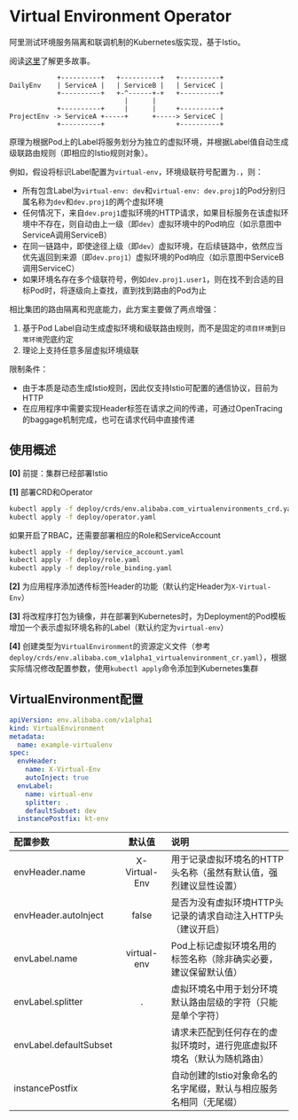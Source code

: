 # Virtual Environment Operator

阿里测试环境服务隔离和联调机制的Kubernetes版实现，基于Istio。

阅读[这里](https://yq.aliyun.com/articles/700766)了解更多故事。

```
            +----------+   +----------+   +----------+
DailyEnv    | ServiceA |   | ServiceB |   | ServiceC |
            +----------+   +-^------+-+   +----------+
                             |      |
            +----------+     |      |     +----------+
ProjectEnv -> ServiceA +-----+      +-----> ServiceC |
            +----------+                  +----------+
```

原理为根据Pod上的Label将服务划分为独立的虚拟环境，并根据Label值自动生成级联路由规则（即相应的Istio规则对象）。

例如，假设将标识Label配置为`virtual-env`，环境级联符号配置为`.`，则：

- 所有包含Label为`virtual-env: dev`和`virtual-env: dev.proj1`的Pod分别归属名称为`dev`和`dev.proj1`的两个虚拟环境
- 任何情况下，来自`dev.proj1`虚拟环境的HTTP请求，如果目标服务在该虚拟环境中不存在，则自动由上一级（即`dev`）虚拟环境中的Pod响应（如示意图中ServiceA调用ServiceB）
- 在同一链路中，即使途径上级（即`dev`）虚拟环境，在后续链路中，依然应当优先返回到来源（即`dev.proj1`）虚拟环境的Pod响应（如示意图中ServiceB调用ServiceC）
- 如果环境名存在多个级联符号，例如`dev.proj1.user1`，则在找不到合适的目标Pod时，将逐级向上查找，直到找到路由的Pod为止

相比集团的路由隔离和兜底能力，此方案主要做了两点增强：

1. 基于Pod Label自动生成虚拟环境和级联路由规则，而不是固定的`项目环境`到`日常环境`兜底约定
2. 理论上支持任意多层虚拟环境级联

限制条件：

- 由于本质是动态生成Istio规则，因此仅支持Istio可配置的通信协议，目前为HTTP
- 在应用程序中需要实现Header标签在请求之间的传递，可通过OpenTracing的baggage机制完成，也可在请求代码中直接传递

## 使用概述

**[0]** 前提：集群已经部署Istio

**[1]** 部署CRD和Operator
```bash
kubectl apply -f deploy/crds/env.alibaba.com_virtualenvironments_crd.yaml
kubectl apply -f deploy/operator.yaml
```
如果开启了RBAC，还需要部署相应的Role和ServiceAccount
```bash
kubectl apply -f deploy/service_account.yaml
kubectl apply -f deploy/role.yaml
kubectl apply -f deploy/role_binding.yaml
```

**[2]** 为应用程序添加透传标签Header的功能（默认约定Header为`X-Virtual-Env`）

**[3]** 将改程序打包为镜像，并在部署到Kubernetes时，为Deployment的Pod模板增加一个表示虚拟环境名称的Label（默认约定为`virtual-env`）

**[4]** 创建类型为`VirtualEnvironment`的资源定义文件（参考`deploy/crds/env.alibaba.com_v1alpha1_virtualenvironment_cr.yaml`），根据实际情况修改配置参数，使用`kubectl apply`命令添加到Kubernetes集群

## VirtualEnvironment配置

```yaml
apiVersion: env.alibaba.com/v1alpha1
kind: VirtualEnvironment
metadata:
  name: example-virtualenv
spec:
  envHeader:
    name: X-Virtual-Env
    autoInject: true
  envLabel:
    name: virtual-env
    splitter: .
    defaultSubset: dev
  instancePostfix: kt-env
```

| 配置参数                | 默认值         | 说明  |
| :--------              | :-----:       | :---- |
| envHeader.name         | X-Virtual-Env | 用于记录虚拟环境名的HTTP头名称（虽然有默认值，强烈建议显性设置） |
| envHeader.autoInject   | false         | 是否为没有虚拟环境HTTP头记录的请求自动注入HTTP头（建议开启） |
| envLabel.name          | virtual-env   | Pod上标记虚拟环境名用的标签名称（除非确实必要，建议保留默认值） |
| envLabel.splitter      | .             | 虚拟环境名中用于划分环境默认路由层级的字符（只能是单个字符） |
| envLabel.defaultSubset |               | 请求未匹配到任何存在的虚拟环境时，进行兜底虚拟环境名（默认为随机路由） |
| instancePostfix        |               | 自动创建的Istio对象命名的名字尾缀，默认与相应服务名相同（无尾缀） |
